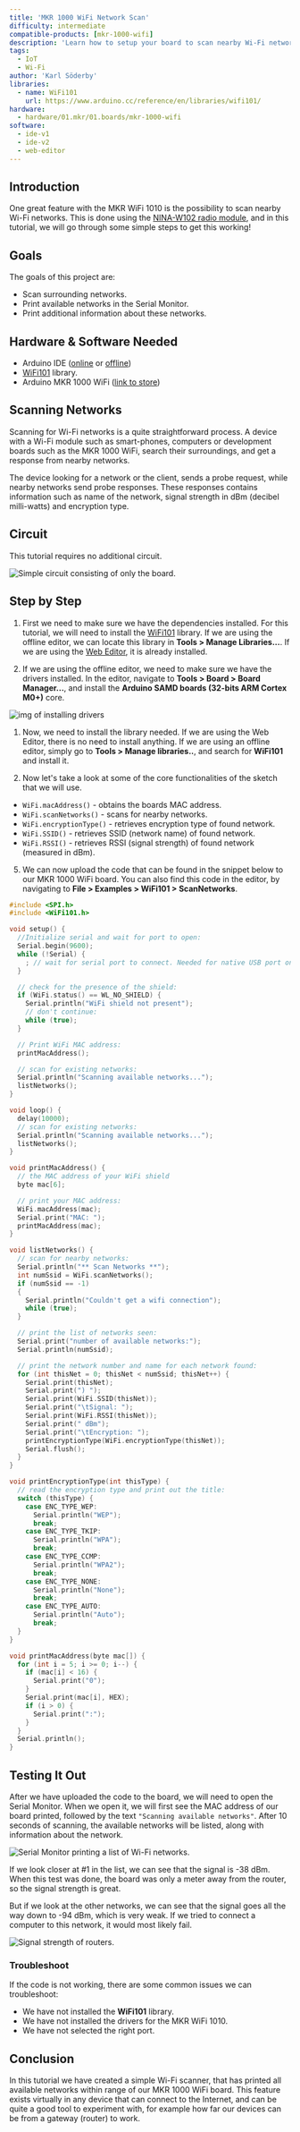 ```yaml
---
title: 'MKR 1000 WiFi Network Scan'
difficulty: intermediate
compatible-products: [mkr-1000-wifi]
description: 'Learn how to setup your board to scan nearby Wi-Fi networks.'
tags:
  - IoT
  - Wi-Fi
author: 'Karl Söderby'
libraries:
  - name: WiFi101
    url: https://www.arduino.cc/reference/en/libraries/wifi101/
hardware:
  - hardware/01.mkr/01.boards/mkr-1000-wifi
software:
  - ide-v1
  - ide-v2
  - web-editor
---
```



## Introduction

One great feature with the MKR WiFi 1010 is the possibility to scan nearby Wi-Fi networks. This is done using the [NINA-W102 radio module](https://content.arduino.cc/assets/Arduino_NINA-W10_DataSheet_%28UBX-17065507%29.pdf), and in this tutorial, we will go through some simple steps to get this working!

## Goals

The goals of this project are:

- Scan surrounding networks.
- Print available networks in the Serial Monitor.
- Print additional information about these networks.

## Hardware & Software Needed

- Arduino IDE ([online](https://create.arduino.cc/) or [offline](https://www.arduino.cc/en/main/software))
- [WiFi101](https://www.arduino.cc/en/Reference/WiFi101) library.
- Arduino MKR 1000 WiFi ([link to store](https://store.arduino.cc/arduino-mkr1000-wifi))

## Scanning Networks

Scanning for Wi-Fi networks is a quite straightforward process. A device with a Wi-Fi module such as smart-phones, computers or development boards such as the MKR 1000 WiFi, search their surroundings, and get a response from nearby networks.

The device looking for a network or the client, sends a probe request, while nearby networks send probe responses. These responses contains information such as name of the network, signal strength in dBm (decibel milli-watts) and encryption type.

## Circuit

This tutorial requires no additional circuit.

![Simple circuit consisting of only the board.](assets/MKR1000_T4_IMG02.png)

## Step by Step

1. First we need to make sure we have the dependencies installed. For this tutorial, we will need to install the [WiFi101](https://www.arduino.cc/en/Reference/WiFi101) library. If we are using the offline editor, we can locate this library in **Tools > Manage Libraries...**. If we are using the [Web Editor](https://create.arduino.cc/), it is already installed.

2. If we are using the offline editor, we need to make sure we have the drivers installed. In the editor, navigate to **Tools > Board > Board Manager...**, and install the **Arduino SAMD boards (32-bits ARM Cortex M0+)** core.

![img of installing drivers](assets/MKR1000_T4_IMG03.png)

1. Now, we need to install the library needed. If we are using the Web Editor, there is no need to install anything. If we are using an offline editor, simply go to **Tools > Manage libraries..**, and search for **WiFi101** and install it.


2. Now let's take a look at some of the core functionalities of the sketch that we will use.

- `WiFi.macAddress()` - obtains the boards MAC address.
- `WiFi.scanNetworks()` - scans for nearby networks.
- `WiFi.encryptionType()` - retrieves encryption type of found network.
- `WiFi.SSID()` - retrieves SSID (network name) of found network.
- `WiFi.RSSI()` - retrieves RSSI (signal strength) of found network (measured in dBm).

5. We can now upload the code that can be found in the snippet below to our MKR 1000 WiFi board. You can also find this code in the editor, by navigating to **File > Examples > WiFi101 > ScanNetworks**.

```cpp
#include <SPI.h>
#include <WiFi101.h>

void setup() {
  //Initialize serial and wait for port to open:
  Serial.begin(9600);
  while (!Serial) {
    ; // wait for serial port to connect. Needed for native USB port only
  }

  // check for the presence of the shield:
  if (WiFi.status() == WL_NO_SHIELD) {
    Serial.println("WiFi shield not present");
    // don't continue:
    while (true);
  }

  // Print WiFi MAC address:
  printMacAddress();

  // scan for existing networks:
  Serial.println("Scanning available networks...");
  listNetworks();
}

void loop() {
  delay(10000);
  // scan for existing networks:
  Serial.println("Scanning available networks...");
  listNetworks();
}

void printMacAddress() {
  // the MAC address of your WiFi shield
  byte mac[6];

  // print your MAC address:
  WiFi.macAddress(mac);
  Serial.print("MAC: ");
  printMacAddress(mac);
}

void listNetworks() {
  // scan for nearby networks:
  Serial.println("** Scan Networks **");
  int numSsid = WiFi.scanNetworks();
  if (numSsid == -1)
  {
    Serial.println("Couldn't get a wifi connection");
    while (true);
  }

  // print the list of networks seen:
  Serial.print("number of available networks:");
  Serial.println(numSsid);

  // print the network number and name for each network found:
  for (int thisNet = 0; thisNet < numSsid; thisNet++) {
    Serial.print(thisNet);
    Serial.print(") ");
    Serial.print(WiFi.SSID(thisNet));
    Serial.print("\tSignal: ");
    Serial.print(WiFi.RSSI(thisNet));
    Serial.print(" dBm");
    Serial.print("\tEncryption: ");
    printEncryptionType(WiFi.encryptionType(thisNet));
    Serial.flush();
  }
}

void printEncryptionType(int thisType) {
  // read the encryption type and print out the title:
  switch (thisType) {
    case ENC_TYPE_WEP:
      Serial.println("WEP");
      break;
    case ENC_TYPE_TKIP:
      Serial.println("WPA");
      break;
    case ENC_TYPE_CCMP:
      Serial.println("WPA2");
      break;
    case ENC_TYPE_NONE:
      Serial.println("None");
      break;
    case ENC_TYPE_AUTO:
      Serial.println("Auto");
      break;
  }
}

void printMacAddress(byte mac[]) {
  for (int i = 5; i >= 0; i--) {
    if (mac[i] < 16) {
      Serial.print("0");
    }
    Serial.print(mac[i], HEX);
    if (i > 0) {
      Serial.print(":");
    }
  }
  Serial.println();
}
```


## Testing It Out

After we have uploaded the code to the board, we will need to open the Serial Monitor. When we open it, we will first see the MAC address of our board printed, followed by the text `"Scanning available networks"`. After 10 seconds of scanning, the available networks will be listed, along with information about the network.

![Serial Monitor printing a list of Wi-Fi networks.](assets/MKR1000_T4_IMG04.png)

If we look closer at #1 in the list, we can see that the signal is -38 dBm. When this test was done, the board was only a meter away from the router, so the signal strength is great.

But if we look at the other networks, we can see that the signal goes all the way down to -94 dBm, which is very weak. If we tried to connect a computer to this network, it would most likely fail.

![Signal strength of routers.](assets/MKR1000_T4_IMG01.png)

### Troubleshoot

If the code is not working, there are some common issues we can troubleshoot:

- We have not installed the **WiFi101** library.
- We have not installed the drivers for the MKR WiFi 1010.
- We have not selected the right port.

## Conclusion

In this tutorial we have created a simple Wi-Fi scanner, that has printed all available networks within range of our MKR 1000 WiFi board. This feature exists virtually in any device that can connect to the Internet, and can be quite a good tool to experiment with, for example how far our devices can be from a gateway (router) to work.


